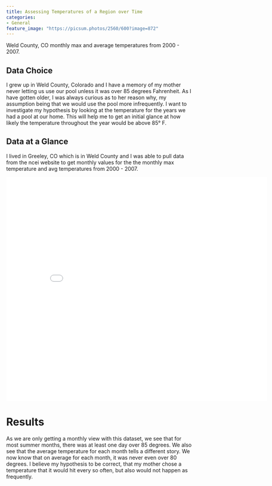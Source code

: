 ```yaml
---
title: Assessing Temperatures of a Region over Time
categories:
- General
feature_image: "https://picsum.photos/2560/600?image=872"
---
```


Weld County, CO monthly max and average temperatures from 2000 - 2007.

## Data Choice
I grew up in Weld County, Colorado and I have a memory of my mother never letting us use our pool unless it was over 85 degrees Fahrenheit. As I have gotten older, I was always curious as to her reason why, my assumption being that we would use the pool more infrequently. I want to investigate my hypothesis by looking at the temperature for the years we had a pool at our home. This will help me to get an initial glance at how likely the temperature throughout the year would be above 85° F.


## Data at a Glance
I lived in Greeley, CO which is in Weld County and I was able to pull data from the ncei website to get monthly values for the the monthly max temperature and avg temperatures from 2000 - 2007.

<iframe src="/assets/temperature-over-time/temperature-over-time-output.html"
    sandbox="allow-same-origin allow-scripts"
    width="700"
    height="600"
    scrolling="no"
    seamless="seamless"
    frameborder="0">
</iframe>

# Results
As we are only getting a monthly view with this dataset, we see that for most summer months, there was at least one day over 85 degrees. We also see that the average temperature for each month tells a different story. We now know that on average for each month, it was never even over 80 degrees. I believe my hypothesis to be correct, that my mother chose a temperature that it would hit every so often, but also would not happen as frequently.
